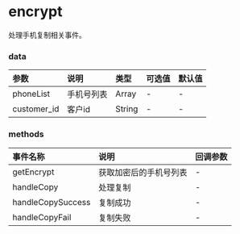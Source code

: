 # encrypt

处理手机复制相关事件。

### data

参数|说明|类型|可选值|默认值
:-|:-|:-|:-|:-
phoneList | 手机号列表 | Array | - | -
customer_id | 客户id | String | - | -

### methods

事件名称|说明|回调参数
:-|:-|:-
getEncrypt | 获取加密后的手机号列表 | -
handleCopy | 处理复制 | -
handleCopySuccess | 复制成功 | -
handleCopyFail | 复制失败  | -